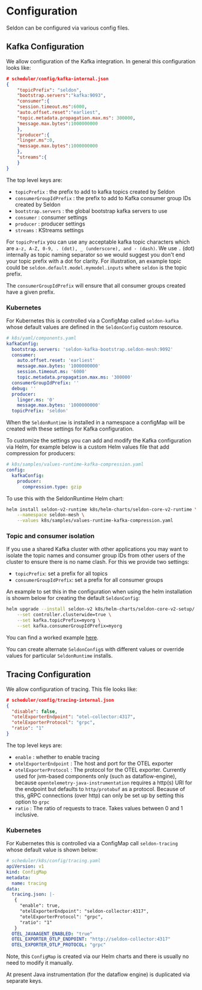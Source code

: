# Configuration

Seldon can be configured via various config files.

## Kafka Configuration

We allow configuration of the Kafka integration. In general this configuration looks like:

```json
# scheduler/config/kafka-internal.json
{
    "topicPrefix": "seldon",
    "bootstrap.servers":"kafka:9093",
    "consumer":{
	"session.timeout.ms":6000,
	"auto.offset.reset":"earliest",
	"topic.metadata.propagation.max.ms": 300000,
	"message.max.bytes":1000000000
    },
    "producer":{
	"linger.ms":0,
	"message.max.bytes":1000000000
    },
    "streams":{
    }
}
```

The top level keys are:

* `topicPrefix` : the prefix to add to kafka topics created by Seldon
* `consumerGroupIdPrefix` : the prefix to add to Kafka consumer group IDs created by Seldon
* `bootstrap.servers` : the global bootstrap kafka servers to use
* `consumer` : consumer settings
* `producer` : producer settings
* `streams` : KStreams settings

For `topicPrefix` you can use any acceptable kafka topic characters which are
`a-z, A-Z, 0-9, . (dot), _ (underscore), and - (dash)`. We use `.` (dot) internally as topic
naming separator so we would suggest you don't end your topic prefix with a dot for clarity. For
illustration, an example topic could be `seldon.default.model.mymodel.inputs` where `seldon` is the topic prefix.

The `consumerGroupIdPrefix` will ensure that all consumer groups created have a given prefix.

### Kubernetes

For Kubernetes this is controlled via a ConfigMap called `seldon-kafka` whose default values are
defined in the `SeldonConfig` custom resource.

```yaml
# k8s/yaml/components.yaml
kafkaConfig:
  bootstrap.servers: 'seldon-kafka-bootstrap.seldon-mesh:9092'
  consumer:
    auto.offset.reset: 'earliest'
    message.max.bytes: '1000000000'
    session.timeout.ms: '6000'
    topic.metadata.propagation.max.ms: '300000'
  consumerGroupIdPrefix: ''
  debug: ''
  producer:
    linger.ms: '0'
    message.max.bytes: '1000000000'
  topicPrefix: 'seldon'
```

When the `SeldonRuntime` is installed in a namespace a configMap will be created with these
settings for Kafka configuration.

To customize the settings you can add and modify the Kafka configuration via Helm, for example
below is a custom Helm values file that add compression for producers:

```yaml
# k8s/samples/values-runtime-kafka-compression.yaml
config:
  kafkaConfig:
    producer:
      compression.type: gzip
```
To use this with the SeldonRuntime Helm chart:

```sh
helm install seldon-v2-runtime k8s/helm-charts/seldon-core-v2-runtime \
    --namespace seldon-mesh \
    --values k8s/samples/values-runtime-kafka-compression.yaml
```
### Topic and consumer isolation

If you use a shared Kafka cluster with other applications you may want to isolate the topic
names and consumer group IDs from other users of the cluster to ensure there is no name
clash. For this we provide two settings:

* `topicPrefix`: set a prefix for all topics
* `consumerGroupIdPrefix`: set a prefix for all consumer groups

An example to set this in the configuration when using the helm installation is showm below for creating the default `SeldonConfig`:

```sh
helm upgrade --install seldon-v2 k8s/helm-charts/seldon-core-v2-setup/ -n seldon-mesh \
    --set controller.clusterwide=true \
    --set kafka.topicPrefix=myorg \
    --set kafka.consumerGroupIdPrefix=myorg
```

You can find a worked example [here](../examples/k8s-clusterwide.md).

You can create alternate `SeldonConfig`s with different values or override values for particular `SeldonRuntime` installs.

## Tracing Configuration

We allow configuration of tracing. This file looks like:

```json
# scheduler/config/tracing-internal.json
{
  "disable": false,
  "otelExporterEndpoint": "otel-collector:4317",
  "otelExporterProtocol": "grpc",
  "ratio": "1"
}
```

The top level keys are:

* `enable` : whether to enable tracing
* `otelExporterEndpoint` : The host and port for the OTEL exporter
* `otelExporterProtocol` : The protocol for the OTEL exporter. Currently used for
    jvm-based components only (such as dataflow-engine), because `opentelemetry-java-instrumentation`
    requires a http(s) URI for the endpoint but defaults to `http/protobuf` as a protocol.
    Because of this, gRPC connections (over http) can only be set up by setting this option to `grpc`
* `ratio` : The ratio of requests to trace. Takes values between 0 and 1 inclusive.



### Kubernetes

For Kubernetes this is controlled via a ConfigMap call `seldon-tracing` whose default value is shown below:

```yaml
# scheduler/k8s/config/tracing.yaml
apiVersion: v1
kind: ConfigMap
metadata:
  name: tracing
data:
  tracing.json: |-
   {
     "enable": true,
     "otelExporterEndpoint": "seldon-collector:4317",
     "otelExporterProtocol": "grpc",
     "ratio": "1"
   }
  OTEL_JAVAAGENT_ENABLED: "true"
  OTEL_EXPORTER_OTLP_ENDPOINT: "http://seldon-collector:4317"
  OTEL_EXPORTER_OTLP_PROTOCOL: "grpc"
```

Note, this `ConfigMap` is created via our Helm charts and there is usually no need to modify it manually.

At present Java instrumentation (for the dataflow engine) is duplicated via separate keys.
